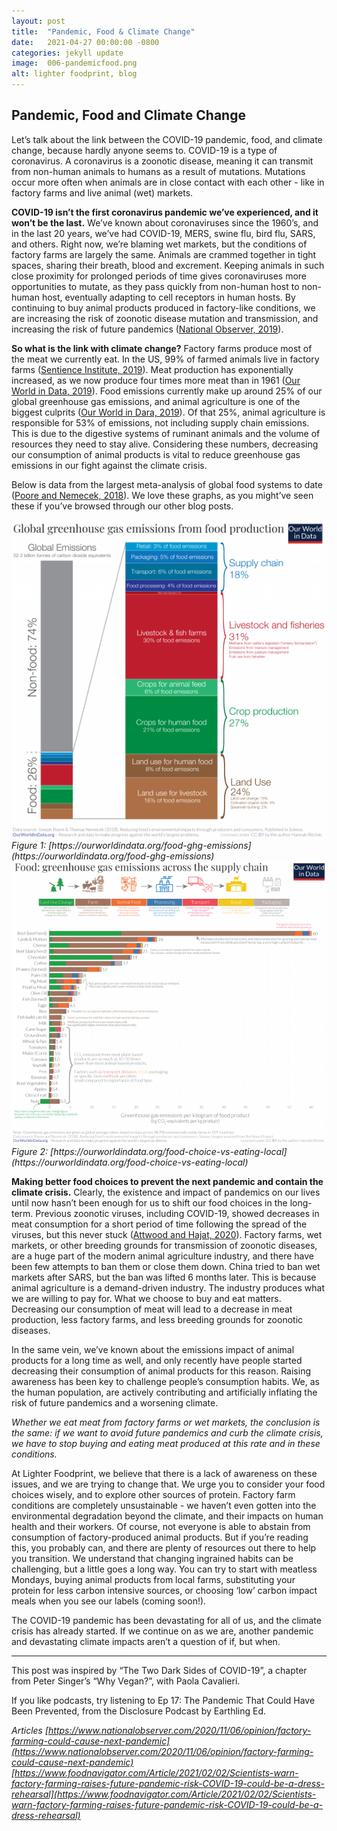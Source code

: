 ```yaml
---
layout: post
title:  "Pandemic, Food & Climate Change"
date:   2021-04-27 00:00:00 -0800
categories: jekyll update
image:  006-pandemicfood.png
alt: lighter foodprint, blog
---
```

<h2>Pandemic, Food and Climate Change</h2>

Let’s talk about the link between the COVID-19 pandemic, food, and climate change, because hardly anyone seems to. COVID-19 is a type of coronavirus. A coronavirus is a zoonotic disease, meaning it can transmit from non-human animals to humans as a result of mutations. Mutations occur more often when animals are in close contact with each other - like in factory farms and live animal (wet) markets.

<b>COVID-19 isn’t the first coronavirus pandemic we’ve experienced, and it won’t be the last.</b>
We’ve known about coronaviruses since the 1960’s, and in the last 20 years, we’ve had COVID-19, MERS, swine flu, bird flu, SARS, and others. Right now, we’re blaming wet markets, but the conditions of factory farms are largely the same. Animals are crammed together in tight spaces, sharing their breath, blood and excrement. Keeping animals in such close proximity for prolonged periods of time gives coronaviruses more opportunities to mutate, as they pass quickly from non-human host to non-human host, eventually adapting to cell receptors in human hosts. By continuing to buy animal products produced in factory-like conditions, we are increasing the risk of zoonotic disease mutation and transmission, and increasing the risk of future pandemics ([National Observer, 2019](https://www.nationalobserver.com/2020/11/06/opinion/factory-farming-could-cause-next-pandemic)).

<b>So what is the link with climate change?</b>
Factory farms produce most of the meat we currently eat. In the US, 99% of farmed animals live in factory farms ([Sentience Institute, 2019](https://www.sentienceinstitute.org/us-factory-farming-estimates)). Meat production has exponentially increased, as we now produce four times more meat than in 1961 ([Our World in Data, 2019](https://ourworldindata.org/food-ghg-emissions)). Food emissions currently make up around 25% of our global greenhouse gas emissions, and animal agriculture is one of the biggest culprits ([Our World in Dara, 2019](https://ourworldindata.org/food-ghg-emissions)). Of that 25%, animal agriculture is responsible for 53% of emissions, not including supply chain emissions. This is due to the digestive systems of ruminant animals and the volume of resources they need to stay alive. Considering these numbers, decreasing our consumption of animal products is vital to reduce greenhouse gas emissions in our fight against the climate crisis. 

Below is data from the largest meta-analysis of global food systems to date ([Poore and Nemecek, 2018](https://science.sciencemag.org/content/360/6392/987)). We love these graphs, as you might’ve seen these if you’ve browsed through our other blog posts.

<img class="img-blog d-block mx-auto" src="assets/img/blog/002-CarbonCalculator1.png">
<i>Figure 1: [https://ourworldindata.org/food-ghg-emissions](https://ourworldindata.org/food-ghg-emissions)</i>

<img class="img-blog d-block mx-auto" src="assets/img/blog/002-CarbonCalculator2.png">
<i>Figure 2: [https://ourworldindata.org/food-choice-vs-eating-local](https://ourworldindata.org/food-choice-vs-eating-local)</i> 

<b>Making better food choices to prevent the next pandemic and contain the climate crisis.</b>
Clearly, the existence and impact of pandemics on our lives until now hasn’t been enough for us to shift our food choices in the long-term. Previous zoonotic viruses, including COVID-19, showed decreases in meat consumption for a short period of time following the spread of the viruses, but this never stuck ([Attwood and Hajat, 2020](https://www.ncbi.nlm.nih.gov/pmc/articles/PMC7533480/)). Factory farms, wet markets, or other breeding grounds for transmission of zoonotic diseases, are a huge part of the modern animal agriculture industry, and there have been few attempts to ban them or close them down. China tried to ban wet markets after SARS, but the ban was lifted 6 months later. This is because animal agriculture is a demand-driven industry. The industry produces what we are willing to pay for. What we choose to buy and eat matters. Decreasing our consumption of meat will lead to a decrease in meat production, less factory farms, and less breeding grounds for zoonotic diseases. 

In the same vein, we’ve known about the emissions impact of animal products for a long time as well, and only recently have people started decreasing their consumption of animal products for this reason. Raising awareness has been key to challenge people’s consumption habits. We, as the human population, are actively contributing and artificially inflating the risk of future pandemics and a worsening climate.

<i>Whether we eat meat from factory farms or wet markets, the conclusion is the same: if we want to avoid future pandemics and curb the climate crisis, we have to stop buying and eating meat produced at this rate and in these conditions.</i>

At Lighter Foodprint, we believe that there is a lack of awareness on these issues, and we are trying to change that. We urge you to consider your food choices wisely, and to explore other sources of protein. Factory farm conditions are completely unsustainable - we haven’t even gotten into the environmental degradation beyond the climate, and their impacts on human health and their workers. Of course, not everyone is able to abstain from consumption of factory-produced animal products. But if you’re reading this, you probably can, and there are plenty of resources out there to help you transition. We understand that changing ingrained habits can be challenging, but a little goes a long way. You can try to start with meatless Mondays, buying animal products from local farms, substituting your protein for less carbon intensive sources, or choosing ‘low’ carbon impact meals when you see our labels (coming soon!).

The COVID-19 pandemic has been devastating for all of us, and the climate crisis has already started. If we continue on as we are, another pandemic and devastating climate impacts aren’t a question of if, but when.

------

This post was inspired by “The Two Dark Sides of COVID-19”, a chapter from Peter Singer’s “Why Vegan?”, with Paola Cavalieri.

If you like podcasts, try listening to Ep 17: The Pandemic That Could Have Been Prevented, from the Disclosure Podcast by Earthling Ed.

<i>Articles 
[https://www.nationalobserver.com/2020/11/06/opinion/factory-farming-could-cause-next-pandemic](https://www.nationalobserver.com/2020/11/06/opinion/factory-farming-could-cause-next-pandemic)
[https://www.foodnavigator.com/Article/2021/02/02/Scientists-warn-factory-farming-raises-future-pandemic-risk-COVID-19-could-be-a-dress-rehearsal](https://www.foodnavigator.com/Article/2021/02/02/Scientists-warn-factory-farming-raises-future-pandemic-risk-COVID-19-could-be-a-dress-rehearsal)</i>

